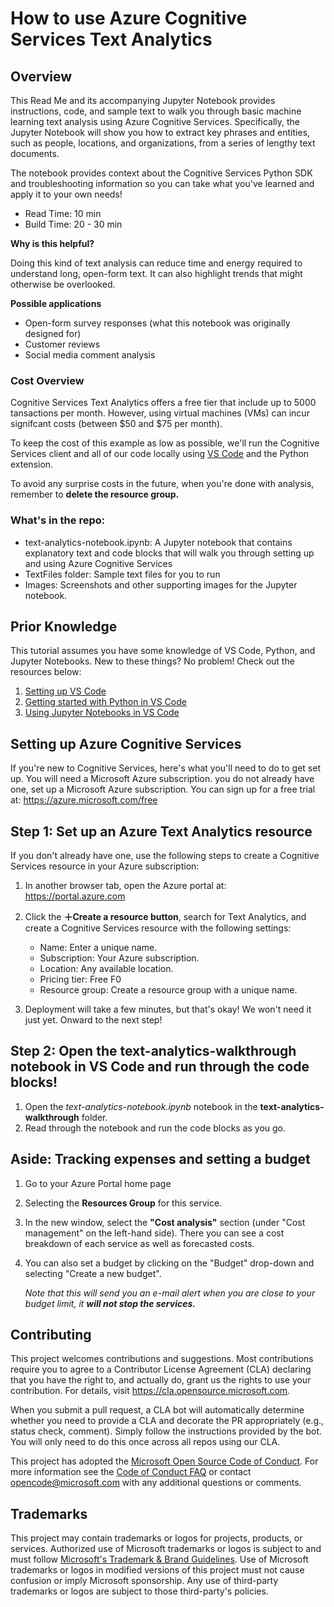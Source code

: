 # How to use Azure Cognitive Services Text Analytics

## Overview
This Read Me and its accompanying Jupyter Notebook provides instructions, code, and sample text to walk you through basic machine learning text analysis using Azure Cognitive Services. Specifically, the Jupyter Notebook will show you how to extract key phrases and entities, such as people, locations, and organizations, from a series of lengthy text documents. 

The notebook provides context about the Cognitive Services Python SDK and troubleshooting information so you can take what you've learned and apply it to your own needs! 

* Read Time: 10 min
* Build Time: 20 - 30 min

**Why is this helpful?** 

Doing this kind of text analysis can reduce time and energy required to understand long, open-form text. It can also highlight trends that might otherwise be overlooked. 

**Possible applications**
* Open-form survey responses (what this notebook was originally designed for)
* Customer reviews
* Social media comment analysis 

### Cost Overview
Cognitive Services Text Analytics offers a free tier that include up to 5000 tansactions per month. However, using virtual machines (VMs) can incur signifcant costs (between $50 and $75 per month). 

To keep the cost of this example as low as possible, we'll run the Cognitive Services client and all of our code locally using [VS Code](https://code.visualstudio.com/Download) and the Python extension. 

To avoid any surprise costs in the future, when you're done with analysis, remember to **delete the resource group.**

### What's in the repo:
* text-analytics-notebook.ipynb: A Jupyter notebook that contains explanatory text and code blocks that will walk you through setting up and using Azure Cognitive Services
* TextFiles folder: Sample text files for you to run
* Images: Screenshots and other supporting images for the Jupyter notebook.

## Prior Knowledge
This tutorial assumes you have some knowledge of VS Code, Python, and Jupyter Notebooks. New to these things? No problem! Check out the resources below:
1. [Setting up VS Code](https://code.visualstudio.com/docs/setup/setup-overview)
1. [Getting started with Python in VS Code](https://code.visualstudio.com/docs/python/python-tutorial)
1. [Using Jupyter Notebooks in VS Code](https://code.visualstudio.com/docs/python/jupyter-support)

## Setting up Azure Cognitive Services
If you're new to Cognitive Services, here's what you'll need to do to get set up.
You will need a Microsoft Azure subscription. you do not already have one, set up a Microsoft Azure subscription. You can sign up for a free trial at: https://azure.microsoft.com/free 

## Step 1: Set up an Azure Text Analytics resource
If you don't already have one, use the following steps to create a Cognitive Services resource in your Azure subscription:

1. In another browser tab, open the Azure portal at: https://portal.azure.com
1. Click the **＋Create a resource button**, search for Text Analytics, and create a Cognitive Services resource with the following settings:
    * Name: Enter a unique name.
    * Subscription: Your Azure subscription.
    * Location: Any available location.
    * Pricing tier: Free F0
    * Resource group: Create a resource group with a unique name.

1. Deployment will take a few minutes, but that's okay! We won't need it just yet. Onward to the next step!

## Step 2: Open the text-analytics-walkthrough notebook in VS Code and run through the code blocks!

1. Open the *text-analytics-notebook.ipynb* notebook in the **text-analytics-walkthrough** folder. 
1. Read through the notebook and run the code blocks as you go.

## Aside: Tracking expenses and setting a budget

1.  Go to your Azure Portal home page
2. Selecting the **Resources Group** for this service.
3. In the new window, select the **"Cost analysis"** section (under "Cost management" on the left-hand side). 
There you can see a cost breakdown of each service as well as forecasted costs.
4. You can also set a budget by clicking on the "Budget" drop-down and selecting "Create a new budget". 

    *Note that this will send you an e-mail alert when you are close to your budget limit, it **will not stop the services.***

## Contributing

This project welcomes contributions and suggestions.  Most contributions require you to agree to a
Contributor License Agreement (CLA) declaring that you have the right to, and actually do, grant us
the rights to use your contribution. For details, visit https://cla.opensource.microsoft.com.

When you submit a pull request, a CLA bot will automatically determine whether you need to provide
a CLA and decorate the PR appropriately (e.g., status check, comment). Simply follow the instructions
provided by the bot. You will only need to do this once across all repos using our CLA.

This project has adopted the [Microsoft Open Source Code of Conduct](https://opensource.microsoft.com/codeofconduct/).
For more information see the [Code of Conduct FAQ](https://opensource.microsoft.com/codeofconduct/faq/) or
contact [opencode@microsoft.com](mailto:opencode@microsoft.com) with any additional questions or comments.

## Trademarks

This project may contain trademarks or logos for projects, products, or services. Authorized use of Microsoft 
trademarks or logos is subject to and must follow 
[Microsoft's Trademark & Brand Guidelines](https://www.microsoft.com/en-us/legal/intellectualproperty/trademarks/usage/general).
Use of Microsoft trademarks or logos in modified versions of this project must not cause confusion or imply Microsoft sponsorship.
Any use of third-party trademarks or logos are subject to those third-party's policies.
